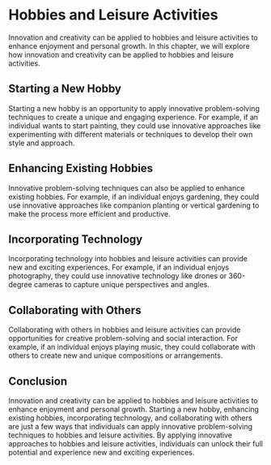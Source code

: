 Hobbies and Leisure Activities
===================================================================================

Innovation and creativity can be applied to hobbies and leisure activities to enhance enjoyment and personal growth. In this chapter, we will explore how innovation and creativity can be applied to hobbies and leisure activities.

Starting a New Hobby
--------------------

Starting a new hobby is an opportunity to apply innovative problem-solving techniques to create a unique and engaging experience. For example, if an individual wants to start painting, they could use innovative approaches like experimenting with different materials or techniques to develop their own style and approach.

Enhancing Existing Hobbies
--------------------------

Innovative problem-solving techniques can also be applied to enhance existing hobbies. For example, if an individual enjoys gardening, they could use innovative approaches like companion planting or vertical gardening to make the process more efficient and productive.

Incorporating Technology
------------------------

Incorporating technology into hobbies and leisure activities can provide new and exciting experiences. For example, if an individual enjoys photography, they could use innovative technology like drones or 360-degree cameras to capture unique perspectives and angles.

Collaborating with Others
-------------------------

Collaborating with others in hobbies and leisure activities can provide opportunities for creative problem-solving and social interaction. For example, if an individual enjoys playing music, they could collaborate with others to create new and unique compositions or arrangements.

Conclusion
----------

Innovation and creativity can be applied to hobbies and leisure activities to enhance enjoyment and personal growth. Starting a new hobby, enhancing existing hobbies, incorporating technology, and collaborating with others are just a few ways that individuals can apply innovative problem-solving techniques to hobbies and leisure activities. By applying innovative approaches to hobbies and leisure activities, individuals can unlock their full potential and experience new and exciting experiences.


